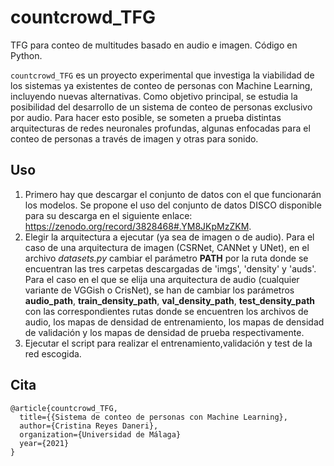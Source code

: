 # countcrowd_TFG
TFG para conteo de multitudes basado en audio e imagen. Código en Python.

`countcrowd_TFG` es un proyecto experimental que investiga la viabilidad de los sistemas ya existentes de conteo de personas con Machine Learning, incluyendo nuevas alternativas. Como objetivo principal, se estudia la posibilidad del desarrollo de un sistema de conteo de personas exclusivo por audio. Para hacer esto posible, se someten a prueba distintas arquitecturas de redes neuronales profundas, algunas enfocadas para el conteo de personas a través de imagen y otras para sonido. 

## Uso
1. Primero hay que descargar el conjunto de datos con el que funcionarán los modelos. Se propone el uso del conjunto de datos DISCO disponible para su descarga en el siguiente enlace: https://zenodo.org/record/3828468#.YM8JKpMzZKM.
2. Elegir la arquitectura a ejecutar (ya sea de imagen o de audio). Para el caso de una arquitectura de imagen (CSRNet, CANNet y UNet), en el archivo *datasets.py* cambiar el parámetro **PATH** por la ruta donde se encuentran las tres carpetas descargadas de 'imgs', 'density' y 'auds'. Para el caso en el que se elija una arquitectura de audio (cualquier variante de VGGish o CrisNet), se han de cambiar los parámetros **audio_path**, **train_density_path**, **val_density_path**, **test_density_path** con las correspondientes rutas donde se encuentren los archivos de audio, los mapas de densidad de entrenamiento, los mapas de densidad de validación y los mapas de densidad de prueba respectivamente.
3. Ejecutar el script para realizar el entrenamiento,validación y test de la red escogida.

## Cita
```
@article{countcrowd_TFG,
  title={{Sistema de conteo de personas con Machine Learning},
  author={Cristina Reyes Daneri},
  organization={Universidad de Málaga}
  year={2021}
}
``` 


